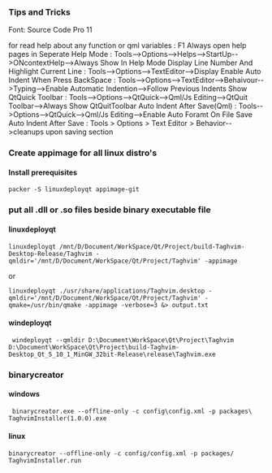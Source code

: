 ### Tips and Tricks
Font: Source Code Pro 11

for read help about any function or qml variables : F1
Always open help pages in Seperate Help Mode      : Tools-->Options-->Helps-->StartUp-->ONcontextHelp-->Always Show In Help Mode
Display Line Number And Highlight Current Line    : Tools-->Options-->TextEditor-->Display
Enable Auto Indent When Press BackSpace           : Tools-->Options-->TextEditor-->Behaivour-->Typing-->Enable Automatic Indention-->Follow Previous Indents
Show QtQuick Toolbar        : Tools-->Options-->QtQuick-->Qml/Js Editing-->QtQuit Toolbar-->Always Show QtQuitToolbar
Auto Indent After Save(Qml) : Tools-->Options-->QtQuick-->Qml/Js Editing-->Enable Auto Foramt On File Save
Auto Indent After Save      : Tools > Options > Text Editor > Behavior-->cleanups upon saving section

### Create appimage for all linux distro's

#### Install prerequisites
```
packer -S linuxdeployqt appimage-git
```
### put all .dll or .so files beside binary executable file

#### linuxdeployqt
```
linuxdeployqt /mnt/D/Document/WorkSpace/Qt/Project/build-Taghvim-Desktop-Release/Taghvim -qmldir='/mnt/D/Document/WorkSpace/Qt/Project/Taghvim' -appimage
```
or
```
linuxdeployqt ./usr/share/applications/Taghvim.desktop -qmldir='/mnt/D/Document/WorkSpace/Qt/Project/Taghvim' -qmake=/usr/bin/qmake -appimage -verbose=3 &> output.txt
```

#### windeployqt
```
 windeployqt --qmldir D:\Document\WorkSpace\Qt\Project\Taghvim D:\Document\WorkSpace\Qt\Project\build-Taghvim-Desktop_Qt_5_10_1_MinGW_32bit-Release\release\Taghvim.exe
 ````

### binarycreator

#### windows
```
 binarycreator.exe --offline-only -c config\config.xml -p packages\ TaghvimInstaller(1.0.0).exe
 ```
#### linux
```
binarycreator --offline-only -c config/config.xml -p packages/ TaghvimInstaller.run  
```
